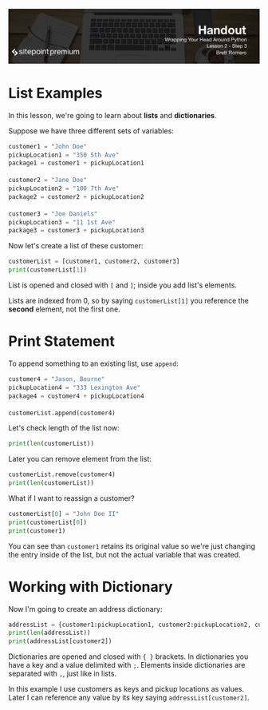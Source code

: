 ![](headings/2.3.png)

# List Examples

In this lesson, we're going to learn about **lists** and **dictionaries**.

Suppose we have three different sets of variables:

```py
customer1 = "John Doe"
pickupLocation1 = "350 5th Ave"
package1 = customer1 + pickupLocation1

customer2 = "Jane Doe"
pickupLocation2 = "100 7th Ave"
package2 = customer2 + pickupLocation2

customer3 = "Joe Daniels"
pickupLocation3 = "11 1st Ave"
package3 = customer3 + pickupLocation3
```

Now let's create a list of these customer:

```py
customerList = [customer1, customer2, customer3]
print(customerList[1])
```

List is opened and closed with `[` and `]`; inside you add list's elements.

Lists are indexed from 0, so by saying `customerList[1]` you reference the **second** element, not the first one.

# Print Statement

To append something to an existing list, use `append`:

```py
customer4 = "Jason, Bourne"
pickupLocation4 = "333 Lexington Ave"
package4 = customer4 + pickupLocation4

customerList.append(customer4)
```

Let's check length of the list now:

```py
print(len(customerList))
```

Later you can remove element from the list:

```py
customerList.remove(customer4)
print(len(customerList))
```

What if I want to reassign a customer?

```py
customerList[0] = "John Doe II"
print(customerList[0])
print(customer1)
```

You can see than `customer1` retains its original value so we're just changing the entry inside of the list, but not the actual variable that was created.

# Working with Dictionary

Now I'm going to create an address dictionary:

```py
addressList = {customer1:pickupLocation1, customer2:pickupLocation2, customer3:pickupLocation3}
print(len(addressList))
print(addressList[customer2])
```

Dictionaries are opened and closed with `{ }` brackets. In dictionaries you have a key and a value delimited with `;`. Elements inside dictionaries are separated with `,`, just like in lists.

In this example I use customers as keys and pickup locations as values. Later I can reference any value by its key saying `addressList[customer2]`.